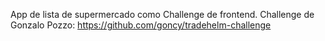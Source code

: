 App de lista de supermercado como Challenge de frontend.
Challenge de Gonzalo Pozzo:
https://github.com/goncy/tradehelm-challenge

